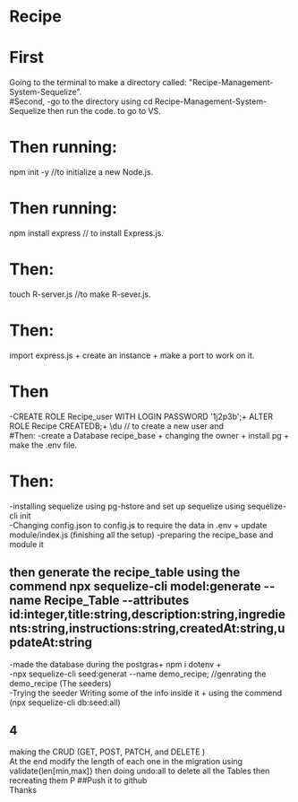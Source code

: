 # Recipe
# First
Going to the terminal to make a directory called: "Recipe-Management-System-Sequelize".                                                                             
#Second, 
-go to the directory using cd Recipe-Management-System-Sequelize then run the code. to go to VS.                                                            
# Then  running:                                                                                                                                                                          
npm init -y     //to initialize a new Node.js.                                                                                                                                                           
# Then  running:                                                                                                                                                          
npm install express             // to install Express.js.                                                                                                                                                           
# Then:                                                                                                                                                          
touch R-server.js          //to make R-sever.js.                                                                                                                                                          
# Then:                                                                                                                                                    
 import express.js  + create an instance + make a port to work on it.                                                                                                                                                          
# Then
-CREATE ROLE Recipe_user  WITH LOGIN PASSWORD '1j2p3b';+ ALTER ROLE Recipe CREATEDB;+ \du        // to create a new user and                            
#Then: 
-create a Database recipe_base + changing the owner + install pg + make the .env file.                                                                                                                                                       
# Then:
-installing sequelize using pg-hstore and set up sequelize using sequelize-cli init                                                                
-Changing config.json to config.js to require the data in .env     + update module/index.js (finishing all the setup)
 -preparing the recipe_base and module it                                    
## then generate the recipe_table using the commend npx sequelize-cli model:generate --name Recipe_Table --attributes id:integer,title:string,description:string,ingredients:string,instructions:string,createdAt:string,updateAt:string

-made the database during the postgras+ npm i dotenv +                                                                                                                                                     
-npx sequelize-cli seed:generat --name demo_recipe;    //genrating the demo_recipe (The seeders)                                                                                                                                                        
-Trying the seeder Writing some of the info inside it + using the commend (npx sequelize-cli db:seed:all)                                                                                                                                      
## 4
making the CRUD (GET, POST, PATCH, and DELETE )                                                                                                                                                            
At the end modify the length of each one in the migration using validate{len[min,max]} then doing undo:all to delete all the Tables then recreating them                                                                                                                                                                                                                                                                                                          P ##Push it to github  
Thanks
